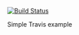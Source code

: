 [![Build Status](https://travis-ci.org/alpap/PythonTravisExample.svg?branch=master)](https://travis-ci.org/alpap/PythonTravisExample)


Simple Travis example
